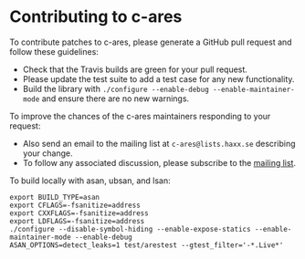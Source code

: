 Contributing to c-ares
======================

To contribute patches to c-ares, please generate a GitHub pull request
and follow these guidelines:

 - Check that the Travis builds are green for your pull request.
 - Please update the test suite to add a test case for any new functionality.
 - Build the library with `./configure --enable-debug --enable-maintainer-mode` and
   ensure there are no new warnings.

To improve the chances of the c-ares maintainers responding to your request:

 - Also send an email to the mailing list at `c-ares@lists.haxx.se` describing your change.
 - To follow any associated discussion, please subscribe to the [mailing list](http://lists.haxx.se/listinfo/c-ares).

To build locally with asan, ubsan, and lsan:
```
export BUILD_TYPE=asan
export CFLAGS=-fsanitize=address
export CXXFLAGS=-fsanitize=address
export LDFLAGS=-fsanitize=address
./configure --disable-symbol-hiding --enable-expose-statics --enable-maintainer-mode --enable-debug
ASAN_OPTIONS=detect_leaks=1 test/arestest --gtest_filter='-*.Live*' 
```
